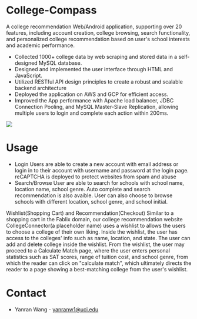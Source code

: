 # College-Compass
A college recommendation Web/Android application, supporting over 20 features, including account creation, college browsing, search functionality, and personalized college recommendation based on user's school interests and academic performance.

- Collected 1000+ college data by web scraping and stored data in a self-designed MySQL database.
- Designed and implemented the user interface through HTML and JavaScript.
- Utilized RESTful API design principles to create a robust and scalable backend architecture
- Deployed the application on AWS and GCP for efficient access. 
- Improved the App performance with Apache load balancer, JDBC Connection Pooling, and MySQL Master-Slave Replication, allowing multiple users to login and complete each action within 200ms.

![](https://github.com/yanranw1/College-Compass/assets/83220283/2b552865-d30f-43e6-97fa-087fee23d1ac)





# Usage
- Login
Users are able to create a new account with email address or login in to their account with username and password at the login page. reCAPTCHA is deployed to protect websites from spam and abuse
- Search/Browse
User are able to search for schools with school name, location name, school genre. Auto complete and search recommendation is also avaible. 
User can also choose to browse schools with different location, school genre, and school initial. 

Wishlist(Shopping Cart) and Recommendation(Checkout)
Similar to a shopping cart in the Fablix domain, our college recommendation website CollegeConnector(a placeholder name) uses a wishlist to allows the users to choose a college of their own liking. Inside the wishlist, the user has access to the colleges' info such as name, location, and state. The user can add and delete college inside the wishlist. From the wishlist, the user may proceed to a Calculate Match page, where the user enters personal statistics such as SAT scores, range of tuition cost, and school genre, from which the reader can click on "calculate match", which ultimately directs the reader to a page showing a best-matching college from the user's wishlist.

# Contact
- Yanran Wang - yanranw1@uci.edu
